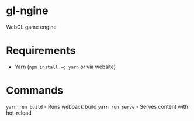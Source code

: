 # gl-ngine
WebGL game engine

# Requirements 
* Yarn (`npm install -g yarn` or via website)

# Commands
`yarn run build` - Runs webpack build
`yarn run serve` - Serves content with hot-reload
